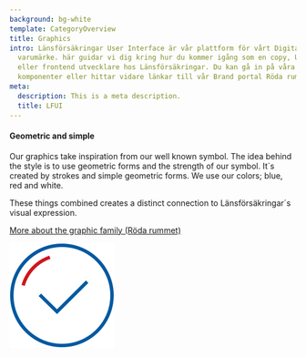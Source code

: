```yaml
---
background: bg-white
template: CategoryOverview
title: Graphics
intro: Länsförsäkringar User Interface är vår plattform för vårt Digitala
  varumärke. här guidar vi dig kring hur du kommer igång som en copy, UX, AD
  eller frontend utvecklare hos Länsförsäkringar. Du kan gå in på våra
  komponenter eller hittar vidare länkar till vår Brand portal Röda rummet.
meta:
  description: This is a meta description.
  title: LFUI
---
```

<section>
<Collapse title="About the illustration style"><div class="content">

<div class="ImageBlock ImageBlock__right"><div class="ImageBlock__content">

#### Geometric and simple

Our graphics take inspiration from our well known symbol. The idea behind the style is to use geometric forms and the strength of our symbol. It´s created by strokes and simple geometric forms. We use our colors; blue, red and white.

These things combined creates a distinct connection to Länsförsäkringar´s visual expression.

[More about the graphic family (Röda rummet)](https://cloud.brandmaster.com/brandcenter/se/lansforsakringar/)</div><div class="ImageBlock__object"><img class="ImageBlock__image" src="/img/family1.svg" alt="" /></div></div>
</div></Collapse>
</section>